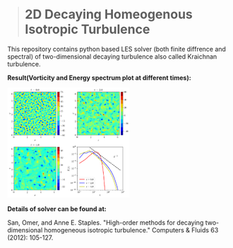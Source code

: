 ># 2D Decaying Homeogenous Isotropic Turbulence

This repository contains python based LES solver (both finite diffrence and spectral) of two-dimensional decaying turbulence also called Kraichnan turbulence. 

**Result(Vorticity and Energy spectrum plot at different times):**              

<img src="2dturb.png" width="55%" />

**Details of solver can be found at:**

   San, Omer, and Anne E. Staples. "High-order methods for decaying two-dimensional homogeneous isotropic turbulence." Computers & Fluids 63 (2012): 105-127.
